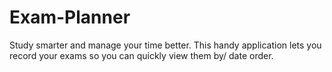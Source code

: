 # Exam-Planner
Study smarter and manage your time better. This handy application lets you record your exams so you can quickly view them by/ date order.
